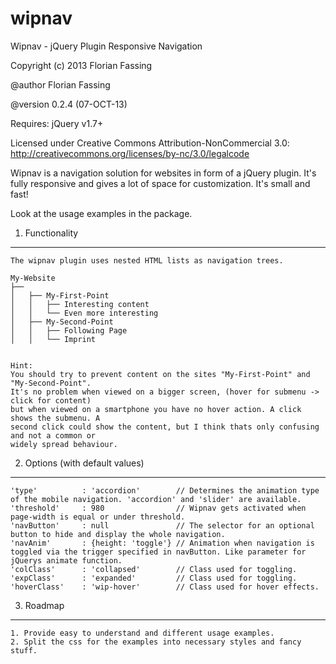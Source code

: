 wipnav
======

Wipnav - jQuery Plugin
Responsive Navigation

Copyright (c) 2013 Florian Fassing

@author Florian Fassing

@version 0.2.4 (07-OCT-13)

Requires: jQuery v1.7+

Licensed under Creative Commons Attribution-NonCommercial 3.0:
http://creativecommons.org/licenses/by-nc/3.0/legalcode





Wipnav is a navigation solution for websites in form of a jQuery plugin. It's fully responsive and gives
a lot of space for customization. It's small and fast! 

Look at the usage examples in the package.

1. Functionality
------------------------------

    The wipnav plugin uses nested HTML lists as navigation trees.

    My-Website
    ├── 
    │   ├── My-First-Point
    │   │   ├── Interesting content
    │   │   └── Even more interesting
    │   ├── My-Second-Point
    │   │   ├── Following Page
    │   │   └── Imprint


    Hint:
    You should try to prevent content on the sites "My-First-Point" and "My-Second-Point".
    It's no problem when viewed on a bigger screen, (hover for submenu -> click for content)
    but when viewed on a smartphone you have no hover action. A click shows the submenu. A
    second click could show the content, but I think thats only confusing and not a common or
    widely spread behaviour.

2. Options (with default values)
------------------------------

    'type'          : 'accordion'        // Determines the animation type of the mobile navigation. 'accordion' and 'slider' are available.
    'threshold'     : 980                // Wipnav gets activated when page-width is equal or under threshold.
    'navButton'     : null               // The selector for an optional button to hide and display the whole navigation.
    'navAnim'       : {height: 'toggle'} // Animation when navigation is toggled via the trigger specified in navButton. Like parameter for jQuerys animate function.
    'colClass'      : 'collapsed'        // Class used for toggling.
    'expClass'      : 'expanded'         // Class used for toggling.
    'hoverClass'    : 'wip-hover'        // Class used for hover effects.


3. Roadmap
------------------------------

	1. Provide easy to understand and different usage examples.
    2. Split the css for the examples into necessary styles and fancy stuff.


